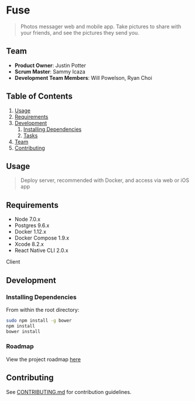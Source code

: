 # Fuse

> Photos messager web and mobile app. Take pictures to share with your friends, and see the pictures they send you.

## Team

  - __Product Owner__: Justin Potter
  - __Scrum Master__: Sammy Icaza
  - __Development Team Members__: Will Powelson, Ryan Choi

## Table of Contents

1. [Usage](#Usage)
1. [Requirements](#requirements)
1. [Development](#development)
    1. [Installing Dependencies](#installing-dependencies)
    1. [Tasks](#tasks)
1. [Team](#team)
1. [Contributing](#contributing)

## Usage

> Deploy server, recommended with Docker, and access via web or iOS app

## Requirements

- Node 7.0.x
- Postgres 9.6.x
- Docker 1.12.x
- Docker Compose 1.9.x
- Xcode 8.2.x
- React Native CLI 2.0.x

Client

## Development

### Installing Dependencies

From within the root directory:

```sh
sudo npm install -g bower
npm install
bower install
```

### Roadmap

View the project roadmap [here](LINK_TO_PROJECT_ISSUES)


## Contributing

See [CONTRIBUTING.md](CONTRIBUTING.md) for contribution guidelines.
